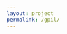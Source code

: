 ```yaml
---
layout: project
permalink: /gpil/
---
```

<html>
  <head>
     <title>Generalizable Imitation Learning from Observation via Inferring Goal Proximity</title>
  </head>
  <body>
    <script src="/assets/projects/p_gpil/redirect.js">
    <img src="/assets/projects/gridbanner.jpg" width="100%">
    <p> Redirect to https://clvrai.github.io/goal_prox_il </p>

    <footer class="site-footer h-card">
      <data class="u-url" href="{{ "/" | relative_url }}"></data>

      <div class="wrapper">

      <div class="footer-col-wrapper">
        Developed by Members of <a href='/'>CLVR</a> | Copyright CLVR {{ site.time | date: '%Y' }} 
      </div>

      </div>
    </footer>
  </body>
</html>

